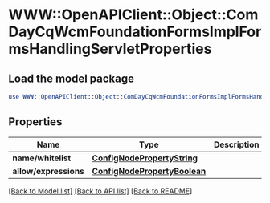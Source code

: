 # WWW::OpenAPIClient::Object::ComDayCqWcmFoundationFormsImplFormsHandlingServletProperties

## Load the model package
```perl
use WWW::OpenAPIClient::Object::ComDayCqWcmFoundationFormsImplFormsHandlingServletProperties;
```

## Properties
Name | Type | Description | Notes
------------ | ------------- | ------------- | -------------
**name/whitelist** | [**ConfigNodePropertyString**](ConfigNodePropertyString.md) |  | [optional] 
**allow/expressions** | [**ConfigNodePropertyBoolean**](ConfigNodePropertyBoolean.md) |  | [optional] 

[[Back to Model list]](../README.md#documentation-for-models) [[Back to API list]](../README.md#documentation-for-api-endpoints) [[Back to README]](../README.md)


